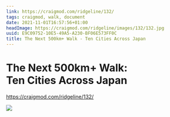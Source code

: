 ```yaml
---
link: https://craigmod.com/ridgeline/132/
tags: craigmod, walk, document
date: 2021-11-01T16:57:56+01:00
headImage: https://craigmod.com/ridgeline/images/132/132.jpg
uuid: E9C09752-10E5-49A5-A230-BF06E573FF0C
title: The Next 500km+ Walk - Ten Cities Across Japan
---
```

# The Next 500km+ Walk:<br /> Ten Cities Across Japan

https://craigmod.com/ridgeline/132/

![](https://craigmod.com/ridgeline/images/132/132.jpg)
